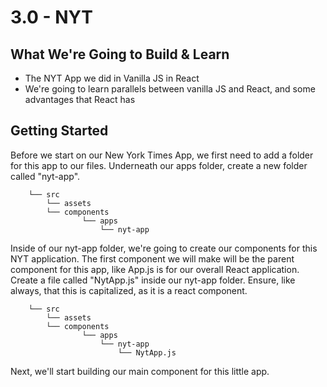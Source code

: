 # 3.0 - NYT

## What We're Going to Build & Learn

* The NYT App we did in Vanilla JS in React
* We're going to learn parallels between vanilla JS and React, and some advantages that React has

## Getting Started

Before we start on our New York Times App, we first need to add a folder for this app to our files. Underneath our apps folder, create a new folder called "nyt-app".

```text
    └── src
        └── assets
        └── components
                └── apps
                    └── nyt-app
```

Inside of our nyt-app folder, we're going to create our components for this NYT application. The first component we will make will be the parent component for this app, like App.js is for our overall React application. Create a file called "NytApp.js" inside our nyt-app folder. Ensure, like always, that this is capitalized, as it is a react component.

```text
    └── src
        └── assets
        └── components
                └── apps
                    └── nyt-app
                        └── NytApp.js
```

Next, we'll start building our main component for this little app.


